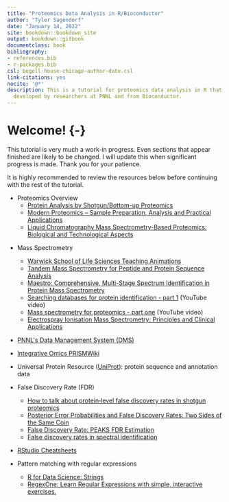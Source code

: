 ```yaml
--- 
title: "Proteomics Data Analysis in R/Bioconductor"
author: "Tyler Sagendorf"
date: "January 14, 2022"
site: bookdown::bookdown_site
output: bookdown::gitbook
documentclass: book
bibliography:
- references.bib
- r-packages.bib
csl: begell-house-chicago-author-date.csl
link-citations: yes
nocite: '@*'
description: This is a tutorial for proteomics data analysis in R that utilizes packages
  developed by researchers at PNNL and from Bioconductor.
---
```


# Welcome! {-}

This tutorial is very much a work-in progress. Even sections that appear finished are likely to be changed. I will update this when significant progress is made. Thank you for your patience.




It is highly recommended to review the resources below before continuing with the rest of the tutorial.


* Proteomics Overview
    * <a href="https://pubs.acs.org/doi/10.1021/cr3003533">Protein Analysis by Shotgun/Bottom-up Proteomics</a>
    * <a href="https://link.springer.com/book/10.1007%2F978-3-319-41448-5">Modern Proteomics – Sample Preparation, Analysis and Practical Applications</a>
    * <a href="https://dx.doi.org/10.1214%2F10-AOAS341">Liquid Chromatography Mass Spectrometry-Based Proteomics: Biological and Technological Aspects</a>

<!---
* High-Performance Liquid Chromatography (HPLC)
--->

* Mass Spectrometry
    * <a href="https://warwick.ac.uk/fac/sci/lifesci/research/sigtraf/animations/">Warwick School of Life Sciences Teaching Animations</a>
    * <a href="https://doi.org/10.2144/05384te01">Tandem Mass Spectrometry for Peptide and Protein Sequence Analysis</a>
    * <a href="https://escholarship.org/uc/item/8tt6h3jt">Maestro: Comprehensive, Multi-Stage Spectrum Identification in Protein Mass Spectrometry</a>
    * <a href="https://youtu.be/Esf1EqzyQZc">Searching databases for protein identification - part 1</a> (YouTube video)
    * <a href="https://www.youtube.com/watch?v=v8EsEWwrJWs">Mass spectrometry for proteomics - part one</a> (YouTube video)
    * <a href="http://www.ncbi.nlm.nih.gov/pmc/articles/pmc1853331/">Electrospray Ionisation Mass Spectrometry: Principles and Clinical Applications</a>


* <a href="https://dms2.pnl.gov/">PNNL's Data Management System (DMS)</a>


* <a href="https://prismwiki.pnl.gov/wiki/Category:Glossary" title="PRISMWiki Glossary">Integrative Omics PRISMWiki</a>


* Universal Protein Resource (<a href="https://www.uniprot.org/help/about" title="About UniProt">UniProt</a>): protein sequence and annotation data


* False Discovery Rate (FDR)
    * <a href="https://dx.doi.org/10.1002%2Fpmic.201500431">How to talk about protein‐level false discovery rates in shotgun proteomics</a>
    * <a href="https://pubs.acs.org/doi/10.1021/pr700739d">Posterior Error Probabilities and False Discovery Rates: Two Sides of the Same Coin</a>
    * <a href="https://www.bioinfor.com/fdr-tutorial/">False Discovery Rate: PEAKS FDR Estimation</a>
    * <a href="https://dx.doi.org/10.1186%2F1471-2105-13-S16-S2">False discovery rates in spectral identification</a>


* <a href = "https://www.rstudio.com/resources/cheatsheets/">RStudio Cheatsheets</a>


* Pattern matching with regular expressions
    * <a href = "https://r4ds.had.co.nz/strings.html">R for Data Science: Strings</a>
    * <a href="https://regexone.com/">RegexOne: Learn Regular Expressions with simple, interactive exercises.</a>


